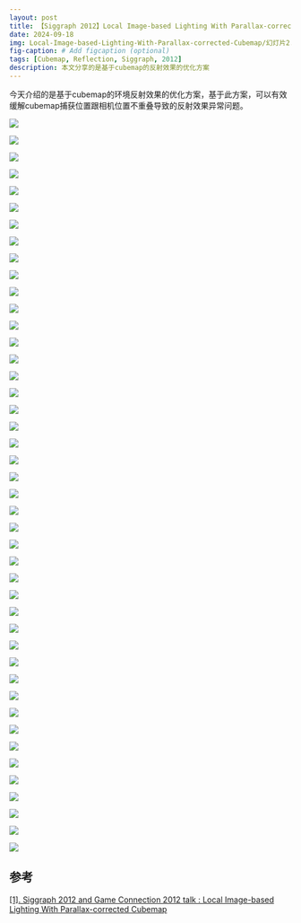 ```yaml
---
layout: post
title: 【Siggraph 2012】Local Image-based Lighting With Parallax-corrected Cubemap
date: 2024-09-18
img: Local-Image-based-Lighting-With-Parallax-corrected-Cubemap/幻灯片2.PNG # Add image post (optional)
fig-caption: # Add figcaption (optional)
tags: [Cubemap, Reflection, Siggraph, 2012]
description: 本文分享的是基于cubemap的反射效果的优化方案
---
```


今天介绍的是基于cubemap的环境反射效果的优化方案，基于此方案，可以有效缓解cubemap捕获位置跟相机位置不重叠导致的反射效果异常问题。

![](https://gerigory.github.io/assets/img/Local-Image-based-Lighting-With-Parallax-corrected-Cubemap/幻灯片2.PNG)

![](https://gerigory.github.io/assets/img/Local-Image-based-Lighting-With-Parallax-corrected-Cubemap/幻灯片3.PNG)

![](https://gerigory.github.io/assets/img/Local-Image-based-Lighting-With-Parallax-corrected-Cubemap/幻灯片4.PNG)



![](https://gerigory.github.io/assets/img/Local-Image-based-Lighting-With-Parallax-corrected-Cubemap/幻灯片5.PNG)


![](https://gerigory.github.io/assets/img/Local-Image-based-Lighting-With-Parallax-corrected-Cubemap/幻灯片6.PNG)



![](https://gerigory.github.io/assets/img/Local-Image-based-Lighting-With-Parallax-corrected-Cubemap/幻灯片7.PNG)



![](https://gerigory.github.io/assets/img/Local-Image-based-Lighting-With-Parallax-corrected-Cubemap/幻灯片8.PNG)



![](https://gerigory.github.io/assets/img/Local-Image-based-Lighting-With-Parallax-corrected-Cubemap/幻灯片9.PNG)

![](https://gerigory.github.io/assets/img/Local-Image-based-Lighting-With-Parallax-corrected-Cubemap/幻灯片10.PNG)

![](https://gerigory.github.io/assets/img/Local-Image-based-Lighting-With-Parallax-corrected-Cubemap/幻灯片11.PNG)

![](https://gerigory.github.io/assets/img/Local-Image-based-Lighting-With-Parallax-corrected-Cubemap/幻灯片12.PNG)

![](https://gerigory.github.io/assets/img/Local-Image-based-Lighting-With-Parallax-corrected-Cubemap/幻灯片13.PNG)

![](https://gerigory.github.io/assets/img/Local-Image-based-Lighting-With-Parallax-corrected-Cubemap/幻灯片14.PNG)

![](https://gerigory.github.io/assets/img/Local-Image-based-Lighting-With-Parallax-corrected-Cubemap/幻灯片15.PNG)

![](https://gerigory.github.io/assets/img/Local-Image-based-Lighting-With-Parallax-corrected-Cubemap/幻灯片16.PNG)

![](https://gerigory.github.io/assets/img/Local-Image-based-Lighting-With-Parallax-corrected-Cubemap/幻灯片17.PNG)

![](https://gerigory.github.io/assets/img/Local-Image-based-Lighting-With-Parallax-corrected-Cubemap/幻灯片18.PNG)

![](https://gerigory.github.io/assets/img/Local-Image-based-Lighting-With-Parallax-corrected-Cubemap/幻灯片19.PNG)

![](https://gerigory.github.io/assets/img/Local-Image-based-Lighting-With-Parallax-corrected-Cubemap/幻灯片20.PNG)

![](https://gerigory.github.io/assets/img/Local-Image-based-Lighting-With-Parallax-corrected-Cubemap/幻灯片21.PNG)

![](https://gerigory.github.io/assets/img/Local-Image-based-Lighting-With-Parallax-corrected-Cubemap/幻灯片22.PNG)

![](https://gerigory.github.io/assets/img/Local-Image-based-Lighting-With-Parallax-corrected-Cubemap/幻灯片23.PNG)

![](https://gerigory.github.io/assets/img/Local-Image-based-Lighting-With-Parallax-corrected-Cubemap/幻灯片24.PNG)

![](https://gerigory.github.io/assets/img/Local-Image-based-Lighting-With-Parallax-corrected-Cubemap/幻灯片25.PNG)

![](https://gerigory.github.io/assets/img/Local-Image-based-Lighting-With-Parallax-corrected-Cubemap/幻灯片26.PNG)

![](https://gerigory.github.io/assets/img/Local-Image-based-Lighting-With-Parallax-corrected-Cubemap/幻灯片27.PNG)

![](https://gerigory.github.io/assets/img/Local-Image-based-Lighting-With-Parallax-corrected-Cubemap/幻灯片28.PNG)

![](https://gerigory.github.io/assets/img/Local-Image-based-Lighting-With-Parallax-corrected-Cubemap/幻灯片29.PNG)

![](https://gerigory.github.io/assets/img/Local-Image-based-Lighting-With-Parallax-corrected-Cubemap/幻灯片30.PNG)

![](https://gerigory.github.io/assets/img/Local-Image-based-Lighting-With-Parallax-corrected-Cubemap/幻灯片31.PNG)

![](https://gerigory.github.io/assets/img/Local-Image-based-Lighting-With-Parallax-corrected-Cubemap/幻灯片32.PNG)

![](https://gerigory.github.io/assets/img/Local-Image-based-Lighting-With-Parallax-corrected-Cubemap/幻灯片33.PNG)

![](https://gerigory.github.io/assets/img/Local-Image-based-Lighting-With-Parallax-corrected-Cubemap/幻灯片34.PNG)

![](https://gerigory.github.io/assets/img/Local-Image-based-Lighting-With-Parallax-corrected-Cubemap/幻灯片35.PNG)

![](https://gerigory.github.io/assets/img/Local-Image-based-Lighting-With-Parallax-corrected-Cubemap/幻灯片36.PNG)

![](https://gerigory.github.io/assets/img/Local-Image-based-Lighting-With-Parallax-corrected-Cubemap/幻灯片37.PNG)

![](https://gerigory.github.io/assets/img/Local-Image-based-Lighting-With-Parallax-corrected-Cubemap/幻灯片38.PNG)

![](https://gerigory.github.io/assets/img/Local-Image-based-Lighting-With-Parallax-corrected-Cubemap/幻灯片39.PNG)

![](https://gerigory.github.io/assets/img/Local-Image-based-Lighting-With-Parallax-corrected-Cubemap/幻灯片40.PNG)

![](https://gerigory.github.io/assets/img/Local-Image-based-Lighting-With-Parallax-corrected-Cubemap/幻灯片41.PNG)

![](https://gerigory.github.io/assets/img/Local-Image-based-Lighting-With-Parallax-corrected-Cubemap/幻灯片42.PNG)

![](https://gerigory.github.io/assets/img/Local-Image-based-Lighting-With-Parallax-corrected-Cubemap/幻灯片43.PNG)

![](https://gerigory.github.io/assets/img/Local-Image-based-Lighting-With-Parallax-corrected-Cubemap/幻灯片44.PNG)

![](https://gerigory.github.io/assets/img/Local-Image-based-Lighting-With-Parallax-corrected-Cubemap/幻灯片45.PNG)


## 参考

[[1]. Siggraph 2012 and Game Connection 2012 talk : Local Image-based Lighting With Parallax-corrected Cubemap](https://seblagarde.wordpress.com/2012/11/28/siggraph-2012-talk/)
